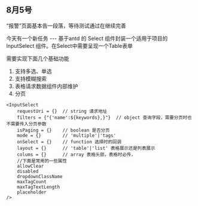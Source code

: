 ## 8月5号

“报警”页面基本告一段落，等待测试通过在继续完善

今天有一个新任务 --- 基于antd 的 Select 组件封装一个适用于项目的 InputSelect 组件。在Select中需要呈现一个Table表单

需要实现下面几个基础功能

1. 支持多选、单选
2. 支持模糊搜索
3. 表格请求数据组件内部维护
4. 分页

```
<InputSelect 
	requestUri = {}  // string 请求地址
	filters = {"{'name':${keywords},}"}	 // object 查询字段，需要分页时也不需要传入分页参数
	isPaging = {}    // boolean 是否分页
	mode = {}		 // 'multiple'|'tags'
	onSelect = {}	 // function 选择时的回调
	layout = {}	 	 // 'table'|'list' 表格展示还是列表展示
	colums = {}		 // array 表格头部，表格时必传，
	//下面是常用的一些属性
	allowClear
	disabled
	dropdownClassName
	maxTagCount
	maxTagTextLength
	placeholder
/>
```

